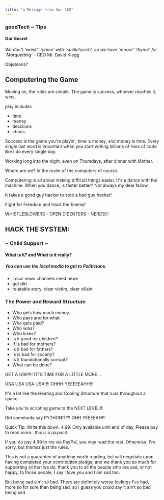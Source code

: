 ```yaml
---
title: "a Message from Our CEO"
---
```


### goodTech ~ Tips
#### Our Secret
*We don't 'waist' 'tyhme' with 'spellchzech', so we have 'moore' 'thyme' for 'Marquetting'*   - 
CEO Mr. David Klegg

Objetsons?


## Computering the Game
Moving on, the rules are simple.
The game is success, whoever reaches it, wins.

play includes 
- time
- money
- decisions
- chaos

Success is the game you're playin', time is money, and money is time. Every single last word is important when you start writing billions of lines of code like I do every single day.

Working long into the night, even on Thursdays, after dinner with Mother.

Where are we? In the realm of the computers of course. 

Computering is all about making difficult things easier. It's a dance with the machine. When you dance, is faster better? Not always my dear fellow. 


It takes a good guy hacker to stop a bad guy hacker!

Fight for Freedom and Hack the Enemy!

WHISTLEBLOWERS - OPEN DISENTERS - NERDS!!!

## HACK THE SYSTEM:

###  ~ Child Support ~ 

#### What is it? and What is it really?

##### You can use the local media to get to Politicians. 

- Local news channels need news
- get dirt
- relatable story, clear victim, clear villain

### The Power and Reward Structure

- Who gets how much money.
- Who pays and for what.
- Who gets paid? 
- Who wins?
- Who loses?
- Is it good for children?
- If is bad for mothers?
- Is it bad for fathers?
- Is is bad for society?
- Is it foundationally corrupt?
- What can be done?

GET A GRIP!!! IT"S TIME FOR A LITTLE MORE...

USA USA USA USA!!!! OHHH YEEEEEAHH!!!



It's a lot like the Heating and Cooling Structure that runs throughout a space.



Take you're scripting game to the NEXT LEVEL!!! 

Did somebody say PYTHON!?!?! OHH YEEEEAH!!!



Quick Tip: Write this down. 4.99. Only available until end of day. Please pay to read more...this is a paywall. 

If you do pay $4.99$ to me via PayPal, you may read the rest. Otherwise, I'm sorry, but themsz just the rules. 

This is not a guarantee of anything worth reading, but will negotiate upon having completed your contribution pledge, and we thank you so much for supporting all that we do, thank you to all the people who are sad, or not happy, to those people, I say I love you and I am sad too. 

But being sad ain't so bad. There are definitely worse feelings I've had, more so for sure than being sad, so I guess you could say it ain't so bad being sad.

